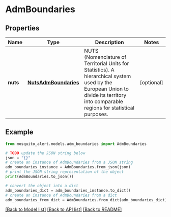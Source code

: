 # AdmBoundaries


## Properties

Name | Type | Description | Notes
------------ | ------------- | ------------- | -------------
**nuts** | [**NutsAdmBoundaries**](NutsAdmBoundaries.md) | NUTS (Nomenclature of Territorial Units for Statistics). A hierarchical system used by the European Union to divide its territory into comparable regions for statistical purposes. | [optional] 

## Example

```python
from mosquito_alert.models.adm_boundaries import AdmBoundaries

# TODO update the JSON string below
json = "{}"
# create an instance of AdmBoundaries from a JSON string
adm_boundaries_instance = AdmBoundaries.from_json(json)
# print the JSON string representation of the object
print(AdmBoundaries.to_json())

# convert the object into a dict
adm_boundaries_dict = adm_boundaries_instance.to_dict()
# create an instance of AdmBoundaries from a dict
adm_boundaries_from_dict = AdmBoundaries.from_dict(adm_boundaries_dict)
```
[[Back to Model list]](../README.md#documentation-for-models) [[Back to API list]](../README.md#documentation-for-api-endpoints) [[Back to README]](../README.md)


